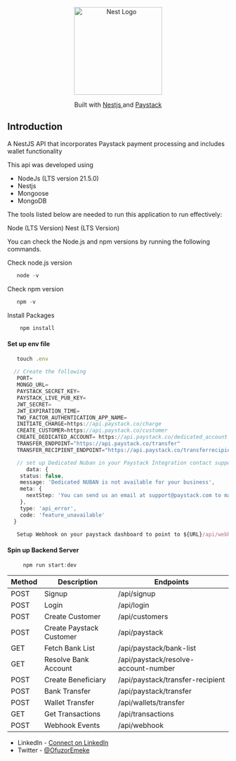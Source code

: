 <p align="center">
  <a href="http://nestjs.com/" target="blank"><img src="https://nestjs.com/img/logo-small.svg" width="200" alt="Nest Logo" /></a>
</p>

[circleci-image]: https://img.shields.io/circleci/build/github/nestjs/nest/master?token=abc123def456
[circleci-url]: https://circleci.com/gh/nestjs/nest

  <p align="center">Built with <a href="http://nestjs.com" target="_blank">Nestjs </a>and  <a href="http://paystack.com" target="_blank">Paystack</a></p>

   

## Introduction
A NestJS API that incorporates Paystack payment processing and includes wallet functionality

This api was developed using

* NodeJs (LTS version 21.5.0)
* Nestjs
* Mongoose 
* MongoDB

The tools listed below are needed to run this application to run effectively:

Node (LTS Version)
Nest (LTS Version)

You can check the Node.js and npm versions by running the following commands.

Check node.js version
```typescript
   node -v
```
Check npm version
```typescript
   npm -v
```
Install Packages 
```typescript
    npm install
```
#### Set up env file
```typescript
   touch .env 
  
  // Create the following
   PORT=
   MONGO_URL=
   PAYSTACK_SECRET_KEY=
   PAYSTACK_LIVE_PUB_KEY=
   JWT_SECRET=   
   JWT_EXPIRATION_TIME=
   TWO_FACTOR_AUTHENTICATION_APP_NAME=
   INITIATE_CHARGE=https://api.paystack.co/charge
   CREATE_CUSTOMER=https://api.paystack.co/customer
   CREATE_DEDICATED_ACCOUNT= https://api.paystack.co/dedicated_account
   TRANSFER_ENDPOINT="https://api.paystack.co/transfer"
   TRANSFER_RECIPIENT_ENDPOINT="https://api.paystack.co/transferrecipient"
```
```typescript
   // set up Dedicated Nuban in your Paystack Integration contact support@paystack.com for creation of Virtual Account
      data: {
    status: false,
    message: 'Dedicated NUBAN is not available for your business',
    meta: {
      nextStep: 'You can send us an email at support@paystack.com to make a request for the service'
    },
    type: 'api_error',
    code: 'feature_unavailable'
  }
```

```typescript
   Setup Webhook on your paystack dashboard to point to ${URL}/api/webhooks
```
#### Spin up Backend Server
```typescript
     npm run start:dev 
```



| Method       | Description              | Endpoints                              |
|--------------|--------------------------|----------------------------------------|
| POST         | Signup                   | /api/signup                            |
| POST         | Login                    | /api/login                             |
| POST         | Create Customer          | /api/customers                         |
| POST         | Create Paystack Customer | /api/paystack                          |
| GET          | Fetch Bank List          | /api/paystack/bank-list                |
| GET          | Resolve Bank Account     | /api/paystack/resolve-account-number   |
| POST         | Create Beneficiary       | /api/paystack/transfer-recipient       |
| POST         | Bank Transfer            | /api/paystack/transfer                 |
| POST         | Wallet Transfer          | /api/wallets/transfer                  |
| GET          | Get Transactions         | /api/transactions                      |
| POST         | Webhook Events           | /api/webhook                           |



- LinkedIn - [Connect on LinkedIn](https://www.linkedin.com/in/ofuzor-chukwuemeke-648186204/)
- Twitter - [@OfuzorEmeke](https://twitter.com/OfuzorEmeke)
